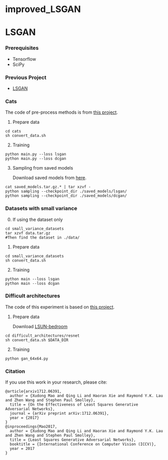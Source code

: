 # improved_LSGAN

# LSGAN
### Prerequisites
- Tensorflow
- SciPy

### Previous Project
- [LSGAN](https://github.com/xudonmao/LSGAN)

### Cats
The code of pre-process methods is from [this project](https://github.com/AlexiaJM/Deep-learning-with-cats).

1. Prepare data
```
cd cats
sh convert_data.sh
```
2. Training
```
python main.py --loss lsgan
python main.py --loss dcgan
```

3. Sampling from saved models

   Download saved models from [here](https://github.com/xudonmao/saved_models_improved_LSGAN).

```
cat saved_models.tar.gz.* | tar xzvf -
python sampling --checkpoint_dir ./saved_models/lsgan/
python sampling --checkpoint_dir ./saved_models/dcgan/
```

### Datasets with small variance
0. If using the dataset only
```
cd small_variance_datasets
tar xzvf data.tar.gz
#Then find the dataset in ./data/
```

1. Prepare data
```
cd small_variance_datasets
sh convert_data.sh
```

2. Training
```
python main --loss lsgan
python main --loss dcgan
```

### Difficult architectures
The code of this experiment is based on [this project](https://github.com/igul222/improved_wgan_training).

1. Prepare data

    Download [LSUN-bedroom](http://lsun.cs.princeton.edu/2016/)

```
cd difficult_architectures/resnet
sh convert_data.sh $DATA_DIR
```

2. Training
```
python gan_64x64.py
```


### Citation
If you use this work in your research, please cite:

    @article{arxiv1712.06391,
      author = {Xudong Mao and Qing Li and Haoran Xie and Raymond Y.K. Lau and Zhen Wang and Stephen Paul Smolley},
      title = {On the Effectiveness of Least Squares Generative Adversarial Networks},
      journal = {arXiv preprint arXiv:1712.06391},
      year = {2017}
    }
    @inproceedings{Mao2017,
      author = {Xudong Mao and Qing Li and Haoran Xie and Raymond Y.K. Lau and Zhen Wang and Stephen Paul Smolley},
      title = {Least Squares Generative Adversarial Networks},
      booktitle = {International Conference on Computer Vision (ICCV)},
      year = 2017
    }
    
 
